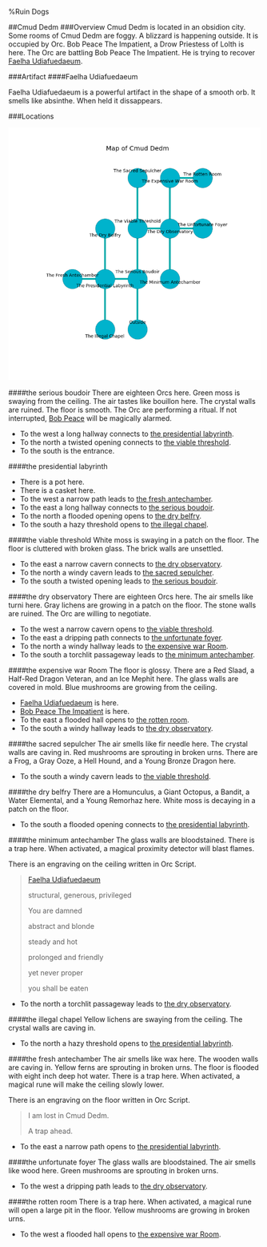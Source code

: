 %Ruin Dogs

##Cmud Dedm
###Overview
Cmud Dedm is located in an obsidion city. Some rooms of Cmud Dedm are foggy. A blizzard is happening outside. It is occupied by Orc. <a name="Bob-Peace-The-Impatient"></a>Bob Peace The Impatient, a Drow Priestess of Lolth is here. The Orc are battling Bob Peace The Impatient. He  is trying to recover [Faelha Udiafuedaeum](#Faelha-Udiafuedaeum). 



###Artifact
####<a name="Faelha-Udiafuedaeum"></a>Faelha Udiafuedaeum


Faelha Udiafuedaeum is a powerful artifact in the shape of a smooth orb. It smells like absinthe. When held it dissappears. 





###Locations


![](../v2/images/Cmud-Dedm.png)

####<a name="the-serious-boudoir"></a>the serious boudoir
There are eighteen Orcs here. Green moss is swaying from the ceiling. The air tastes like bouillon here. The crystal walls are ruined. The floor is smooth. The Orc are performing a ritual. If not interrupted, [Bob Peace](#Bob-Peace) will be magically alarmed. 



* To the west a long hallway connects to [the presidential labyrinth](#the-presidential-labyrinth).
* To the north a twisted opening connects to [the viable threshold](#the-viable-threshold).
* To the south is the entrance.


####<a name="the-presidential-labyrinth"></a>the presidential labyrinth




* There is a pot here.
* There is a casket here.
* To the west a narrow path leads to [the fresh antechamber](#the-fresh-antechamber).
* To the east a long hallway connects to [the serious boudoir](#the-serious-boudoir).
* To the north a flooded opening opens to [the dry belfry](#the-dry-belfry).
* To the south a hazy threshold opens to [the illegal chapel](#the-illegal-chapel).


####<a name="the-viable-threshold"></a>the viable threshold
White moss is swaying in a patch on the floor. The floor is cluttered with broken glass. The brick walls are unsettled. 



* To the east a narrow cavern connects to [the dry observatory](#the-dry-observatory).
* To the north a windy cavern leads to [the sacred sepulcher](#the-sacred-sepulcher).
* To the south a twisted opening leads to [the serious boudoir](#the-serious-boudoir).


####<a name="the-dry-observatory"></a>the dry observatory
There are eighteen Orcs here. The air smells like turni here. Gray lichens are growing in a patch on the floor. The stone walls are ruined. The Orc are willing to negotiate. 



* To the west a narrow cavern opens to [the viable threshold](#the-viable-threshold).
* To the east a dripping path connects to [the unfortunate foyer](#the-unfortunate-foyer).
* To the north a windy hallway leads to [the expensive war Room](#the-expensive-war-Room).
* To the south a torchlit passageway leads to [the minimum antechamber](#the-minimum-antechamber).


####<a name="the-expensive-war-Room"></a>the expensive war Room
The floor is glossy. There are a Red Slaad, a Half-Red Dragon Veteran, and an Ice Mephit here. The glass walls are covered in mold. Blue mushrooms are growing from the ceiling. 



* [Faelha Udiafuedaeum](#Faelha-Udiafuedaeum) is here.
* [Bob Peace The Impatient](#Bob-Peace-The-Impatient) is here.
* To the east a flooded hall opens to [the rotten room](#the-rotten-room).
* To the south a windy hallway leads to [the dry observatory](#the-dry-observatory).


####<a name="the-sacred-sepulcher"></a>the sacred sepulcher
The air smells like fir needle here. The crystal walls are caving in. Red mushrooms are sprouting in broken urns. There are a Frog, a Gray Ooze, a Hell Hound, and a Young Bronze Dragon here. 



* To the south a windy cavern leads to [the viable threshold](#the-viable-threshold).


####<a name="the-dry-belfry"></a>the dry belfry
There are a Homunculus, a Giant Octopus, a Bandit, a Water Elemental, and a Young Remorhaz here. White moss is decaying in a patch on the floor. 



* To the south a flooded opening connects to [the presidential labyrinth](#the-presidential-labyrinth).


####<a name="the-minimum-antechamber"></a>the minimum antechamber
The glass walls are bloodstained. There is a trap here. When activated, a magical proximity detector will blast flames. 

There is an engraving on the ceiling written in Orc Script. 

> [Faelha Udiafuedaeum](#Faelha-Udiafuedaeum)
>
> structural, generous, privileged
>
> You are damned
>
> abstract and blonde
>
> steady and hot
>
> prolonged and friendly
>
> yet never proper
>
> you shall be eaten
>


* To the north a torchlit passageway leads to [the dry observatory](#the-dry-observatory).


####<a name="the-illegal-chapel"></a>the illegal chapel
Yellow lichens are swaying from the ceiling. The crystal walls are caving in. 



* To the north a hazy threshold opens to [the presidential labyrinth](#the-presidential-labyrinth).


####<a name="the-fresh-antechamber"></a>the fresh antechamber
The air smells like wax here. The wooden walls are caving in. Yellow ferns are sprouting in broken urns. The floor is flooded with eight inch deep hot water. There is a trap here. When activated, a magical rune will make the ceiling slowly lower. 

There is an engraving on the floor written in Orc Script. 

> I am lost in Cmud Dedm.
>
> A trap ahead.
>


* To the east a narrow path opens to [the presidential labyrinth](#the-presidential-labyrinth).


####<a name="the-unfortunate-foyer"></a>the unfortunate foyer
The glass walls are bloodstained. The air smells like wood here. Green mushrooms are sprouting in broken urns. 



* To the west a dripping path leads to [the dry observatory](#the-dry-observatory).


####<a name="the-rotten-room"></a>the rotten room
There is a trap here. When activated, a magical rune will open a large pit in the floor. Yellow mushrooms are growing in broken urns. 



* To the west a flooded hall opens to [the expensive war Room](#the-expensive-war-Room).



